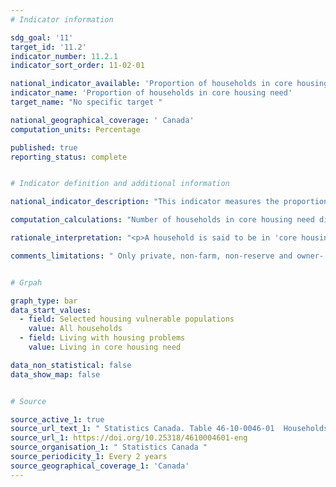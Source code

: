 ```yaml
---
# Indicator information

sdg_goal: '11'
target_id: '11.2'
indicator_number: 11.2.1
indicator_sort_order: 11-02-01

national_indicator_available: 'Proportion of households in core housing need'
indicator_name: 'Proportion of households in core housing need'
target_name: "No specific target "

national_geographical_coverage: ' Canada'
computation_units: Percentage

published: true
reporting_status: complete


# Indicator definition and additional information

national_indicator_description: "This indicator measures the proportion of household that lives in core housing need."

computation_calculations: "Number of households in core housing need divided by all households for each category."

rationale_interpretation: "<p>A household is said to be in 'core housing need' if its housing falls below at least one of the adequacy, affordability or suitability standards and it would have to spend 30% or more of its total before-tax income to pay the median rent of alternative local housing that is acceptable (meets all three housing standards).<br> Housing standards are defined as follows: Adequate housing is reported by their residents as not requiring any major repairs. Affordable housing has shelter costs equal to less than 30% of total before-tax household income. Suitable housing has enough bedrooms for the size and composition of resident households according to National Occupancy Standard requirements.</p>"

comments_limitations: " Only private, non-farm, non-reserve and owner- or renter-households with incomes greater than zero and shelter-cost-to-income ratios less than 100% are assessed for ‘core housing need.’ Non-family households with at least one maintainer aged 15 to 29 attending school are considered not to be in ‘core housing need’ regardless of their housing circumstances. Attending school is considered a transitional phase, and low incomes earned by student households are viewed as being a temporary condition."


# Grpah

graph_type: bar
data_start_values:
  - field: Selected housing vulnerable populations
    value: All households
  - field: Living with housing problems
    value: Living in core housing need

data_non_statistical: false
data_show_map: false


# Source

source_active_1: true
source_url_text_1: " Statistics Canada. Table 46-10-0046-01  Households living with housing problems, by selected housing-vulnerable populations and core housing need including adequacy, affordability and suitability standards"
source_url_1: https://doi.org/10.25318/4610004601-eng
source_organisation_1: " Statistics Canada "
source_periodicity_1: Every 2 years
source_geographical_coverage_1: 'Canada'
---
```


